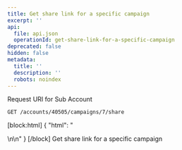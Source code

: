 ```yaml
---
title: Get share link for a specific campaign
excerpt: ''
api:
  file: api.json
  operationId: get-share-link-for-a-specific-campaign
deprecated: false
hidden: false
metadata:
  title: ''
  description: ''
  robots: noindex
---
```

Request URI for Sub Account
```
GET /accounts/40505/campaigns/7/share
```
[block:html]
{
  "html": "<div></div>\n\n<style></style>"
}
[/block]
Get share link for a specific campaign